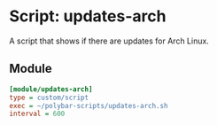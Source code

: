 # Script: updates-arch

A script that shows if there are updates for Arch Linux.


## Module

```ini
[module/updates-arch]
type = custom/script
exec = ~/polybar-scripts/updates-arch.sh
interval = 600
```
